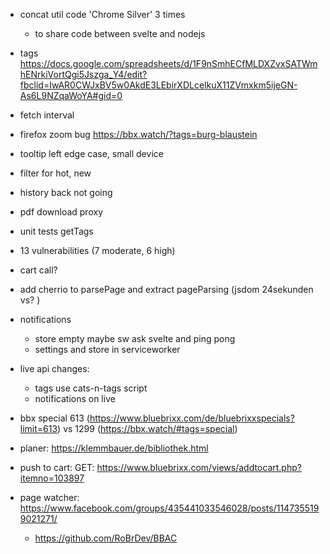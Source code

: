 * concat util code 'Chrome Silver' 3 times
  * to share code between svelte and nodejs
* tags https://docs.google.com/spreadsheets/d/1F9nSmhECfMLDXZvxSATWmhENrkiVortQgi5Jszga_Y4/edit?fbclid=IwAR0CWJxBV5w0AkdE3LEbirXDLcelkuX11ZVmxkm5ijeGN-As6L9NZqaWoYA#gid=0
* fetch interval
* firefox zoom bug https://bbx.watch/?tags=burg-blaustein
* tooltip left edge case, small device
* filter for hot, new
* history back not going
* pdf download proxy
* unit tests getTags
* 13 vulnerabilities (7 moderate, 6 high)
* cart call?
* add cherrio to parsePage and extract pageParsing (jsdom 24sekunden vs? )
* notifications
  * store empty maybe sw ask svelte and ping pong
  * settings and store in serviceworker
* live api changes:
  * tags use cats-n-tags script
  * notifications on live
* bbx special 613 (https://www.bluebrixx.com/de/bluebrixxspecials?limit=613) vs 1299 (https://bbx.watch/#tags=special)

* planer: https://klemmbauer.de/bibliothek.html
* push to cart: GET: https://www.bluebrixx.com/views/addtocart.php?itemno=103897
* page watcher: https://www.facebook.com/groups/435441033546028/posts/1147355199021271/
  * https://github.com/RoBrDev/BBAC
